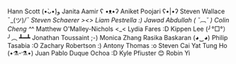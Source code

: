 Hann Scott (•̀ᴗ•́)و
Janita Aamir ʕ •ᴥ•ʔ
Aniket Poojari ʕ•|•ʔ
Steven Wallace ¯\_(ツ)_/¯ 
Steven Schaerer ><>
Liam Pestrella :)
Jawad Abdullah ( ˘︹˘ )
Colin Cheng ^_^
Matthew O'Malley-Nichols <_<
Lydia Fares :D
Kippen Lee (╯°□°）╯︵ ┻━┻ 
Jonathan Toussaint ;-)
Monica Zhang
Rasika Baskaran (◕‿◕)
Philip Tasabia :O
Zachary Robertson :)
Antony Thomas :o
Steven Cai
Yat Tung Ho (•⚗৺⚗•)
Juan Pablo Duque Ochoa :D
Kyle Pfiuster 😊
Robin Yi
